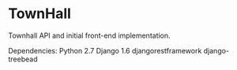 TownHall
========
Townhall API and initial front-end implementation.

Dependencies: 
Python 2.7
Django 1.6
djangorestframework
django-treebead
